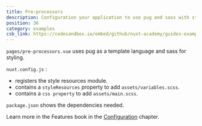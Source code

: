 ```yaml
---
title: Pre-processors
description: Configuration your application to use pug and sass with style resources to easily add variables to all components.
position: 36
category: examples
csb_link: https://codesandbox.io/embed/github/nuxt-academy/guides-examples/tree/master/03_features/07_configuration_pre-processors
---
```


<example-intro></example-intro>

`pages/pre-processors.vue` uses pug as a template language and sass for styling.

`nuxt.config.js` :

- registers the style resources module.
- contains a `styleResources` property to add `assets/variables.scss`.
- contains a `css property` to add `assets/main.scss`.

`package.json` shows the dependencies needed.

<base-alert type="next">

Learn more in the Features book in the [Configuration](/guides/features/configuration#pre-processors) chapter.

</base-alert>

<code-sandbox :src="csb_link"></code-sandbox>
